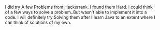 I did try A few   Problems from Hackerrank.
I found them Hard.
I could think of a few ways to solve a problem..But wasn't able to implement it into a code.
I will definitely try Solving them after I learn Java to an extent where I can think of solutions of my own.

